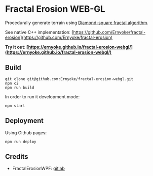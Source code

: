 # Fractal Erosion WEB-GL

Procedurally generate terrain using [Diamond-square fractal algorithm](https://en.wikipedia.org/wiki/Diamond-square_algorithm).

See native C++ implementation: [https://github.com/Ernyoke/fractal-erosion](https://github.com/Ernyoke/fractal-erosion)

**Try it out: [https://ernyoke.github.io/fractal-erosion-webgl/](https://ernyoke.github.io/fractal-erosion-webgl/)**

## Build
```
git clone git@github.com:Ernyoke/fractal-erosion-webgl.git
npm ci
npm run build
```

In order to run it development mode:
```
npm start
```

## Deployment
Using Github pages:
```
npm run deploy
```

## Credits
* FractalErosionWPF: [gitlab](https://gitlab.com/BCBlanka/FractalErosionWPF/tree/master/FractaliWPF/FractaliWPF)
